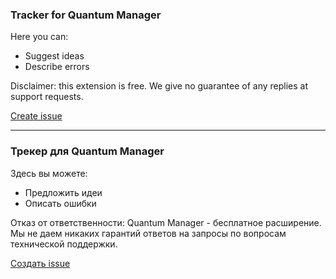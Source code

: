 ### Tracker for Quantum Manager

Here you can:
- Suggest ideas
- Describe errors

Disclaimer: this extension is free. We give no guarantee of any replies at support requests.

[Create issue](https://github.com/Quantum-Manager/tracker/issues/new/choose)


<hr />


### Трекер для Quantum Manager

Здесь вы можете:
- Предложить идеи
- Описать ошибки

Отказ от ответственности: Quantum Manager - бесплатное расширение. Мы не даем никаких гарантий ответов на запросы по вопросам технической поддержки.

[Создать issue](https://github.com/Quantum-Manager/tracker/issues/new/choose)

